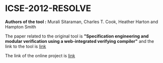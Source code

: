 # ICSE-2012-RESOLVE
<b>Authors of the tool :</b> Murali Sitaraman, Charles T. Cook, Heather Harton and Hampton Smith

The paper related to the original tool is <b>"Specification engineering and modular verification using a web-integrated verifying compiler"</b> and the link to the tool is <a href="http://ieeexplore.ieee.org/stamp/stamp.jsp?tp=&arnumber=6227243">link</a> 

The link of the online project is <a href="http://www.cs.clemson.edu/resolve/index.html">link</a>
